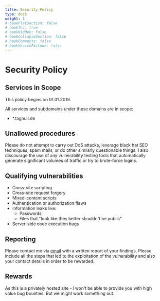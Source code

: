 ```yaml
---
title: Security Policy
type: docs
weight: 1
# bookFlatSection: false
# bookToc: true
# bookHidden: false
# bookCollapseSection: false
# bookComments: false
# bookSearchExclude: false
---
```


# Security Policy

## Services in Scope
This policy begins on 01.01.2019.

All services and subdomains under these domains are in scope:

* *.tagnull.de

## Unallowed procedures

Please do not attempt to carry out DoS attacks, leverage black hat SEO techniques, spam mails, or do other similarly questionable things. I also discourage the use of any vulnerability testing tools that automatically generate significant volumes of traffic or try to brute-force logins.

## Qualifying vulnerabilities

* Cross-site scripting
* Cross-site request forgery
* Mixed-content scripts
* Authentication or authorization flaws
* Information leaks like:
  - Passwords
  - Files that "look like they better shouldn't be public"
* Server-side code execution bugs

## Reporting

Please contact me via <a href="mailto:infosec@tagnullde" target="_blank">email</a> with a written report of your findings. Please include all the steps that led to the exploitation of the vulnerability and also your contact details in order to be rewarded.

## Rewards

As this is a privately hosted site - I won't be able to provide you with high value bug bounties. But we might work something out.
<br>
